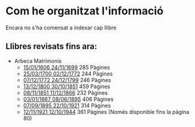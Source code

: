 # Com he organitzat l'informació

Encara no s'ha comensat a indexar cap llibre

## Llibres revisats fins ara:

- Arbeca Matrimonis
  - [15/01/1606 24/11/1699](https://arxiuenlinia.ahat.cat/Document/0000013894) 285 Pàgines
  - [25/03/1700 02/12/1772](https://arxiuenlinia.ahat.cat/Document/0000019896) 244 Pàgines
  - [07/12/1772 24/12/1799](https://arxiuenlinia.ahat.cat/Document/0000019900) 246 Pàgines
  - [13/12/1800 30/10/1851](https://arxiuenlinia.ahat.cat/Document/0000019902) 459 Pàgines
  - [08/11/1851 11/12/1866](https://arxiuenlinia.ahat.cat/Document/0000019891) 232 Pàgines
  - [03/01/1867 08/06/1895](https://arxiuenlinia.ahat.cat/Document/0000019901) 406 Pàgines
  - [07/09/1895 22/10/1921](https://arxiuenlinia.ahat.cat/Document/0000019903) 314 Pàgines
  - [12/11/1921 12/10/1944](https://arxiuenlinia.ahat.cat/Document/0000019920) 361 Pàgines (Només disponible fins la pàgina 80)